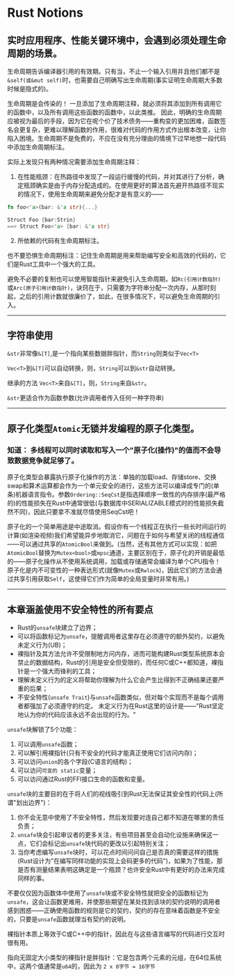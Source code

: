 # Rust Notions

## 实时应用程序、性能关键环境中，会遇到必须处理生命周期的场景。
生命周期告诉编译器引用的有效期。只有当，不止一个输入引用并且他们都不是`&self(或&mut self)`时，也需要自己明确写出生命周期(事实证明生命周期大多数时候是隐式的)。

生命周期是会传染的！
一旦添加了生命周期注释，就必须将其添加到所有调用它的函数中，以及所有调用这些函数的函数中，以此类推。
因此，明确的生命周期应被视为最后的手段，因为它在呢个价了技术债务——重构变的更加困难，函数签名会更复杂，更难以理解函数的作用，很难对代码的作用方式作出根本改变，让你陷入困境。生命周期不是免费的，不应在没有充分理由的情境下过早地想一段代码中添加生命周期标注。

实际上发现只有两种情况需要添加生命周期注释：
1. 在性能瓶颈：在热路径中发现了一段运行缓慢的代码，并对其进行了分析，确定瓶颈确实是由于内存分配造成的。在使用更好的算法首先避开热路径不现实的情况下，使用生命周期来避免分配才是有意义的——
```rust
fn foo<'a>(bar: &'a str){...}

Struct Foo {bar:Strin}
==> Struct Foo<'a> {bar: &'a str}
```
2. 所依赖的代码有生命周期标注。

也不要恐惧生命周期标注：记住生命周期是用来帮助编写安全和高效的代码的，它们是Rust工具中一个强大的工具。

避免不必要的复制也可以使用智能指针来避免引入生命周期，如`Rc(引用计数指针)`或`Arc(原子引用计数指针)`，诀窍在于，只需要为字符串分配一次内存，从那时刻起，之后的引用计数就很廉价了，如此，在很多情况下，可以避免生命周期的引入。


***

## 字符串使用

`&str`非常像`&[T]`,是一个指向某些数据胖指针，而`String`则类似于`Vec<T>`

`Vec<T>`到`&[T]`可以自动转换，则，`String`可以到`&str`自动转换。

继承的方法 `Vec<T>`来自`&[T]`，则，`String`来自`&str`。

`&str`更适合作为函数参数(允许调用者传入任何一种字符串)

***

## 原子化类型`Atomic`无锁并发编程的原子化类型。
### 知道： 多线程可以同时读取和写入一个"原子化(操作)"的值而不会导致数据竞争就足够了。

原子化类型会暴露执行原子化操作的方法：单独的加载load、存储store、交换swap和算术运算都会作为一个单元安全的进行，这些方法可以编译成专门的(单条)机器语言指令。参数`Ordering::SeqCst`是指选择顺序一致性的内存排序(最严格的)的性能损失在Rust中通常很低(与数据库中SERIALIZABLE模式时的性能损失截然不同)，因此只要拿不准就尽情使用SeqCst吧！

原子化的一个简单用途是中途取消。假设你有一个线程正在执行一些长时间运行的计算(如渲染视频)我们希望能异步地取消它，问题在于如何与希望关闭的线程通信——可以通过共享的`AtomicBool`来做到。(当然，还有其他方式可以实现：如把`AtomicBool`替换为`Mutex<bool>`或`mpsc`通道，主要区别在于，原子化的开销是最低的——原子化操作从不使用系统调用，加载或存储通常会编译为单个CPU指令！原子化是内不可变性的一种表达形式(就像`Mutex`或`Rwlock`)，因此它们的方法会通过共享引用获取`Self`，这使得它们作为简单的全局变量时非常有用。)

***

## 本章涵盖使用不安全特性的所有要点

- Rust的`unsafe`块建立了边界；
- 可以将函数标记为`unsafe`，提醒调用者这里存在必须遵守的额外契约，以避免未定义行为(UB)；
- 裸指针及其方法允许不受限制地方问内存，进而可能构建Rust类型系统原本会禁止的数据结构，Rust的引用是安全但受限的，而任何C或C++都知道，裸指针是一个强大而锋利的工具；
- 理解未定义行为的定义将帮助你理解为什么它会产生比得到不正确结果还要严重的后果；
- 不安全特性(`unsafe Trait`)与`unsafe`函数类似，但对每个实现而不是每个调用者都强加了必须遵守的约定。
未定义行为在Rust这里的设计是——"Rust坚定地认为你的代码应该永远不会出现的行为。"

`unsafe`块解锁了5个功能：
1. 可以调用`unsafe`函数；
2. 可以解引用裸指针(只有不安全的代码才能真正使用它们访问内存)；
3. 可以访问`union`的各个字段(C语言的结构)；
4. 可以访问`可变的 static`变量；
5. 可以访问通过Rust的FFI接口生命的函数和变量。

`unsafe`块的主要目的在于将人们的视线吸引到Rust无法保证其安全性的代码上(所谓"划出边界")：
1. 你不会无意中使用了不安全特性，然后发现要对连自己都不知道在哪里的责任负责；
2. `unsafe`块会引起审议者的更多关注，有些项目甚至会自动化设施来确保这一点，它们会标记出`unsafe`块代码的更改以引起特别关注；
3. 当你考虑编写`unsafe`块时，可以花点时间问问自己是否真的需要这样的措施(Rust设计为"在编写同样功能的实现上会码更多的代码")，如果为了性能，那是否有测量结果表明这确定是一个瓶颈？也许安全Rust中有更好的办法来完成同样的事。

不要仅仅因为函数体中使用了`unsafe`块或不安全特性就把安全的函数标记为`unsafe`，这会让函数更难用，并使那些期望在某处找到该块的契约说明的调用者感到困惑——正确使用函数的规则是它的契约，契约的存在意味着函数是不安全的，只要是`unsafe`函数就理当有契约的说明。

裸指针本质上等效于C或C++中的指针，因此在与这些语言编写的代码进行交互时很有用。

指向无固定大小类型的裸指针是胖指针：它是包含两个元素的元组，在64位系统中，这两个值通常是`u64`的，因此为 `2 x 8字节 = 16字节`

